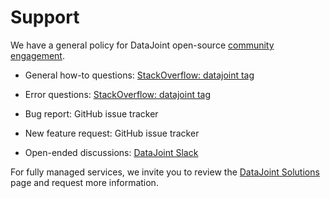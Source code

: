 # Support

We have a general policy for DataJoint open-source [community engagement](
    https://docs.datajoint.org/python/community/02-Contribute.html#i-am-not-yet-too-comfortable-contributing-but-would-like-to-engage-the-community-what-is-the-policy-on-community-engagement).

+ General how-to questions: [StackOverflow: datajoint tag](
     https://stackoverflow.com/questions/tagged/datajoint)

+ Error questions: [StackOverflow: datajoint tag](
     https://stackoverflow.com/questions/tagged/datajoint)

+ Bug report: GitHub issue tracker 

+ New feature request: GitHub issue tracker

+ Open-ended discussions: [DataJoint Slack](
     https://join.slack.com/t/datajoint/shared_invite/enQtMjkwNjQxMjI5MDk0LWIzN2ExYzBiM2NlODQxN2YxODAxNWQwOWVkNjVmZDkzYzEwMjM5OWJkM2EwYTRhYmRiZDgxMjUzYjBlZWVjMzA)

For fully managed services, we invite you to review the [DataJoint Solutions](https://www.datajoint.com/solutions) page and request more information.